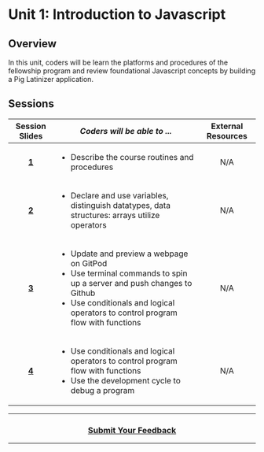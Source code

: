# Unit 1: Introduction to Javascript

## Overview
In this unit, coders will be learn the platforms and procedures of the fellowship program and review foundational Javascript concepts by building a Pig Latinizer application.

## Sessions 
|Session Slides|*Coders will be able to ...*|External Resources
|:-------:|-------|:-------:|
|[**1**](https://drive.google.com/open?id=1tZN-dTr-L1dOtov1W8C8hidoJ2i_SrFdi1xQobV2pbc)|<ul><li>Describe the course routines and procedures</li></ul>|N/A|
|[**2**](https://drive.google.com/open?id=1R4GlahupNPp950W5qLhPuSHt26N5w82FCG1E4P3A4eA)|<ul><li>Declare and use variables, distinguish datatypes, data structures: arrays utilize operators</li></ul>|N/A|
|[**3**](https://drive.google.com/open?id=10CQF92xa8OxR0wUG2UnTqDPavuuKuEGq9ZVPiClTTNc)|<ul><li>Update and preview a webpage on GitPod</li><li>Use terminal commands to spin up a server and push changes to Github</li><li>Use conditionals and logical operators to control program flow with functions</li></ul> |N/A|
|[**4**](https://drive.google.com/open?id=1vYAM6HiDkJU6g-0dvKdwkJTifRpEpPb0jG--rUHa7-s)|<ul><li>Use conditionals and logical operators to control program flow with functions</li><li>Use the development cycle to debug a program </li></ul> |N/A|

----
<h3 align="center"><a href="https://docs.google.com/forms/d/e/1FAIpQLSeLpI-m6UKvIxk97F8R1iidFRaYXJ3dfcUuIjx2Pz0WMfO1SA/viewform">Submit Your Feedback</a>  </h3>

----
